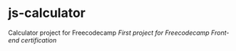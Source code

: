 # js-calculator
Calculator project for Freecodecamp
*First project for Freecodecamp Front-end certification*
